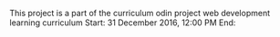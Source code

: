 This project is a part of the curriculum odin project web development learning curriculum
Start: 31 December 2016, 12:00 PM
End: 
